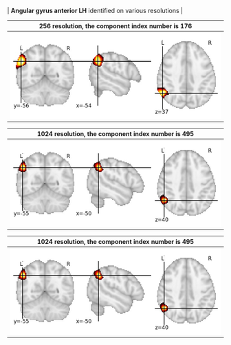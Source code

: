 


| **Angular gyrus anterior LH** identified on various resolutions |

| 256 resolution, the component index number is 176|  
|:---:|  
| ![Component 256](../256/final/176.jpg "From component 256: Angular gyrus anterior LH") |

| 1024 resolution, the component index number is 495|  
|:---:|  
| ![Component 1024](../1024/final/495.jpg "From component 1024: Angular gyrus anterior LH") |

| 1024 resolution, the component index number is 495|  
|:---:|  
| ![Component 1024](../1024/final/495.jpg "From component 1024: Angular gyrus anterior LH") |